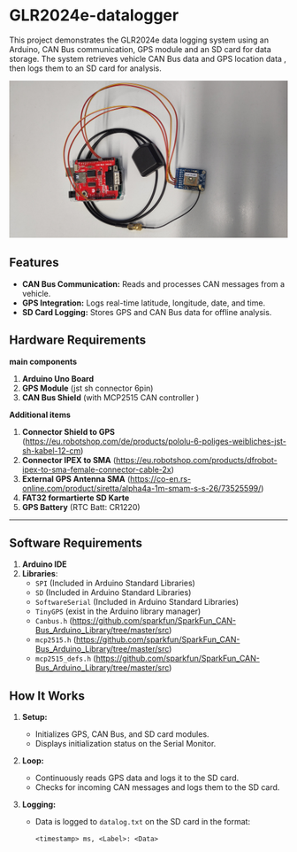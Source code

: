 # GLR2024e-datalogger

This project demonstrates the GLR2024e data logging system using an Arduino, CAN Bus communication, GPS module and an SD card for data storage. 
The system retrieves vehicle CAN Bus data and GPS location data , then logs them to an SD card for analysis.


![overview](overview.jpg "overview")



## Features

- **CAN Bus Communication:** Reads and processes CAN messages from a vehicle.
- **GPS Integration:** Logs real-time latitude, longitude, date, and time.
- **SD Card Logging:** Stores GPS and CAN Bus data for offline analysis.

## Hardware Requirements

**main components** 
   1. **Arduino Uno Board**
   2. **GPS Module** (jst sh connector 6pin)
   3. **CAN Bus Shield** (with MCP2515 CAN controller )

**Additional items**
   1. **Connector Shield to GPS** (https://eu.robotshop.com/de/products/pololu-6-poliges-weibliches-jst-sh-kabel-12-cm)
   2. **Connector IPEX to SMA** (https://eu.robotshop.com/products/dfrobot-ipex-to-sma-female-connector-cable-2x)
   3. **External GPS Antenna SMA** (https://co-en.rs-online.com/product/siretta/alpha4a-1m-smam-s-s-26/73525599/)
   4. **FAT32 formartierte SD Karte**
   5. **GPS Battery** (RTC Batt: CR1220)

---

## Software Requirements

1. **Arduino IDE**
2. **Libraries**:
   - `SPI` (Included in Arduino Standard Libraries)
   - `SD` (Included in Arduino Standard Libraries)
   - `SoftwareSerial` (Included in Arduino Standard Libraries)
   - `TinyGPS` (exist in the Arduino library manager)
   - `Canbus.h` (https://github.com/sparkfun/SparkFun_CAN-Bus_Arduino_Library/tree/master/src)
   - `mcp2515.h` (https://github.com/sparkfun/SparkFun_CAN-Bus_Arduino_Library/tree/master/src)
   - `mcp2515_defs.h` (https://github.com/sparkfun/SparkFun_CAN-Bus_Arduino_Library/tree/master/src)

## How It Works

1. **Setup:**
   - Initializes GPS, CAN Bus, and SD card modules.
   - Displays initialization status on the Serial Monitor.

2. **Loop:**
   - Continuously reads GPS data and logs it to the SD card.
   - Checks for incoming CAN messages and logs them to the SD card.

3. **Logging:**
   - Data is logged to `datalog.txt` on the SD card in the format:
     ```
     <timestamp> ms, <Label>: <Data>

